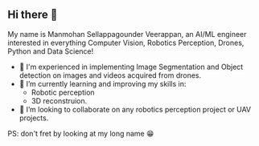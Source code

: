 ## Hi there 👋

My name is Manmohan Sellappagounder Veerappan, an AI/ML engineer interested in everything Computer Vision, Robotics Perception, Drones, Python and Data Science!

- 🔭 I'm experienced in implementing Image Segmentation and Object detection on images and videos acquired from drones.
- 🌱 I’m currently learning and improving my skills in:
  -  Robotic perception
  -  3D reconstruion.
- 👯 I’m looking to collaborate on any robotics perception project or UAV projects.


PS: don't fret by looking at my long name 😁
<!--
**manmohansv/manmohansv** is a ✨ _special_ ✨ repository because its `README.md` (this file) appears on your GitHub profile.

Here are some ideas to get you started:

- 🔭 I’m currently working on ...
- 🌱 I’m currently learning ...
- 👯 I’m looking to collaborate on ...
- 🤔 I’m looking for help with ...
- 💬 Ask me about ...
- 📫 How to reach me: ...
- 😄 Pronouns: ...
- ⚡ Fun fact: ...
-->
